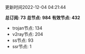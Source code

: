 更新时间2022-12-04 04:21:44

**总订阅: 73**
**总节点: 984**
**有效节点: 432**
- trojan节点: 134
- v2ray节点: 204
- ss节点: 93
- ssr节点: 1
